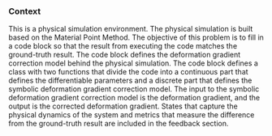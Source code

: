 ### Context

This is a physical simulation environment. The physical simulation is built based on the Material Point Method. The objective of this problem is to fill in a code block so that the result from executing the code matches the ground-truth result. The code block defines the deformation gradient correction model behind the physical simulation. The code block defines a class with two functions that divide the code into a continuous part that defines the differentiable parameters and a discrete part that defines the symbolic deformation gradient correction model. The input to the symbolic deformation gradient correction model is the deformation gradient, and the output is the corrected deformation gradient. States that capture the physical dynamics of the system and metrics that measure the difference from the ground-truth result are included in the feedback section.